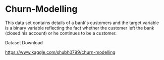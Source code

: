 # Churn-Modelling
This data set contains details of a bank's customers and the target variable is a binary variable reflecting the fact whether the customer left the bank (closed his account) or he continues to be a customer.


Dataset Download

https://www.kaggle.com/shubh0799/churn-modelling
